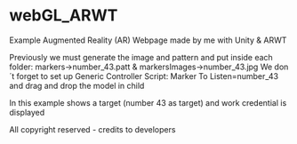 # webGL_ARWT
Example Augmented Reality (AR) Webpage made by me with Unity & ARWT

Previously we must generate the image and pattern and put inside each folder: markers->number_43.patt & markersImages->number_43.jpg 
We don´t forget to set up Generic Controller Script: Marker To Listen=number_43 and drag and drop the model in child

In this example shows a target (number 43 as target) and work credential is displayed

All copyright reserved - credits to developers
